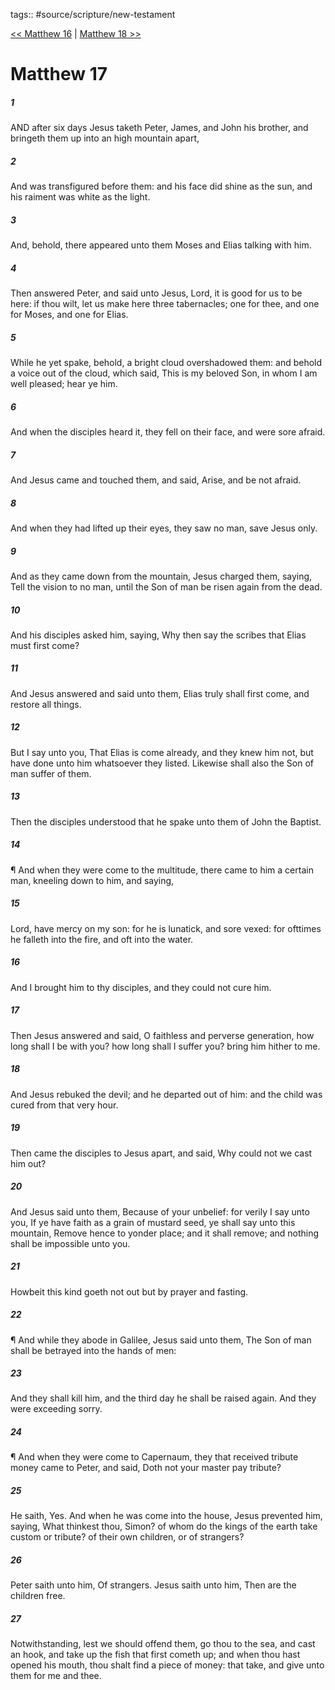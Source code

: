 tags:: #source/scripture/new-testament

[<< Matthew 16](new-testament/01_Matthew/Matthew_16.md) | [Matthew 18 >>](new-testament/01_Matthew/Matthew_18.md)

# Matthew 17

##### 1

AND after six days Jesus taketh Peter, James, and John his brother, and bringeth them up into an high mountain apart,

##### 2

And was transfigured before them: and his face did shine as the sun, and his raiment was white as the light.

##### 3

And, behold, there appeared unto them Moses and Elias talking with him.

##### 4

Then answered Peter, and said unto Jesus, Lord, it is good for us to be here: if thou wilt, let us make here three tabernacles; one for thee, and one for Moses, and one for Elias.

##### 5

While he yet spake, behold, a bright cloud overshadowed them: and behold a voice out of the cloud, which said, This is my beloved Son, in whom I am well pleased; hear ye him.

##### 6

And when the disciples heard it, they fell on their face, and were sore afraid.

##### 7

And Jesus came and touched them, and said, Arise, and be not afraid.

##### 8

And when they had lifted up their eyes, they saw no man, save Jesus only.

##### 9

And as they came down from the mountain, Jesus charged them, saying, Tell the vision to no man, until the Son of man be risen again from the dead.

##### 10

And his disciples asked him, saying, Why then say the scribes that Elias must first come?

##### 11

And Jesus answered and said unto them, Elias truly shall first come, and restore all things.

##### 12

But I say unto you, That Elias is come already, and they knew him not, but have done unto him whatsoever they listed. Likewise shall also the Son of man suffer of them.

##### 13

Then the disciples understood that he spake unto them of John the Baptist.

##### 14

¶ And when they were come to the multitude, there came to him a certain man, kneeling down to him, and saying,

##### 15

Lord, have mercy on my son: for he is lunatick, and sore vexed: for ofttimes he falleth into the fire, and oft into the water.

##### 16

And I brought him to thy disciples, and they could not cure him.

##### 17

Then Jesus answered and said, O faithless and perverse generation, how long shall I be with you? how long shall I suffer you? bring him hither to me.

##### 18

And Jesus rebuked the devil; and he departed out of him: and the child was cured from that very hour.

##### 19

Then came the disciples to Jesus apart, and said, Why could not we cast him out?

##### 20

And Jesus said unto them, Because of your unbelief: for verily I say unto you, If ye have faith as a grain of mustard seed, ye shall say unto this mountain, Remove hence to yonder place; and it shall remove; and nothing shall be impossible unto you.

##### 21

Howbeit this kind goeth not out but by prayer and fasting.

##### 22

¶ And while they abode in Galilee, Jesus said unto them, The Son of man shall be betrayed into the hands of men:

##### 23

And they shall kill him, and the third day he shall be raised again. And they were exceeding sorry.

##### 24

¶ And when they were come to Capernaum, they that received tribute money came to Peter, and said, Doth not your master pay tribute?

##### 25

He saith, Yes. And when he was come into the house, Jesus prevented him, saying, What thinkest thou, Simon? of whom do the kings of the earth take custom or tribute? of their own children, or of strangers?

##### 26

Peter saith unto him, Of strangers. Jesus saith unto him, Then are the children free.

##### 27

Notwithstanding, lest we should offend them, go thou to the sea, and cast an hook, and take up the fish that first cometh up; and when thou hast opened his mouth, thou shalt find a piece of money: that take, and give unto them for me and thee.
